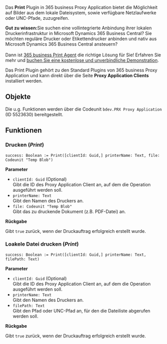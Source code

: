 Das **Print** Plugin in 365 business Proxy Application bietet die Möglichkeit auf Bilder aus dem lokale Dateisystem, sowie verfügbare Netzlaufwerke oder UNC-Pfade, zuzugreifen.

<div class="alert alert-notice">
    <i class="fa-solid fa-notes"></i> <strong>Gut zu wissen:</strong>Sie suchen eine vollintegrierte Anbindung ihrer lokalen Druckerinfrastruktur in Microsoft Dynamics 365 Business Central? Sie m&ouml;chten reguläre Drucker oder Etikettendrucker anbinden und nativ aus Microsoft Dynamics 365 Business Central ansteuern?<br>
    <br>Dann ist <a href="https://365businessdev.com/produkte-loesungen/365-business-print-agent/" target="_blank">365 business Print Agent</a> die richtige L&ouml;sung f&uuml;r Sie! Erfahren Sie mehr und <a href="https://calendly.com/365businessdev" target="_blank">buchen Sie eine kostenlose und unverbindliche Demonstration</a>.
</div>

Das Print Plugin gehört zu den Standard Plugins von 365 business Proxy Application und kann direkt über die Seite **Proxy Application Clients** installiert werden.

## Objekte

Die u.g. Funktionen werden über die Codeunit `bdev.PRX Proxy Application` (ID 5523630) bereitgestellt.

## Funktionen

### Drucken (*Print*)

```al
success: Boolean := Print([clientId: Guid,] printerName: Text, file: Codeunit "Temp Blob")
```

**Parameter**

 - `clientId: Guid` (Optional)<br>
   Gibt die ID des Proxy Application Client an, auf dem die Operation ausgeführt werden soll.
 - `printerName: Text`<br>
   Gibt den Namen des Druckers an.
 - `file: Codeunit "Temp Blob"`<br>
   Gibt das zu druckende Dokument (z.B. PDF-Datei) an.

**Rückgabe**

Gibt `true` zurück, wenn der Druckauftrag erfolgreich erstellt wurde.

### Loakele Datei drucken (*Print*)

```al
success: Boolean := Print([clientId: Guid,] printerName: Text, filePath: Text)
```

**Parameter**

 - `clientId: Guid` (Optional)<br>
   Gibt die ID des Proxy Application Client an, auf dem die Operation ausgeführt werden soll.
 - `printerName: Text`<br>
   Gibt den Namen des Druckers an.
 - `filePath: Text`<br>
   Gibt den Pfad oder UNC-Pfad an, für den die Dateiliste abgerufen werden soll.

**Rückgabe**

Gibt `true` zurück, wenn der Druckauftrag erfolgreich erstellt wurde.
